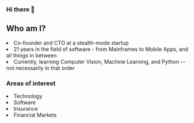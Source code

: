 ### Hi there 👋

<!--
**DebangaP/debangap** is a ✨ _special_ ✨ repository because its `README.md` (this file) appears on your GitHub profile.

Here are some ideas to get you started:

- 🔭 I’m currently working on ...
- 🌱 I’m currently learning ...
- 👯 I’m looking to collaborate on ...
- 🤔 I’m looking for help with ...
- 💬 Ask me about ...
- 📫 How to reach me: ...
- 😄 Pronouns: ...
- ⚡ Fun fact: ...
-->

<H2>Who am I? </H2>
<li> Co-founder and CTO at a stealth-mode startup 
<li> 21 years in the field of software - from Mainframes to Mobile Apps, and all things in between

<li> Currently, learning Computer Vision, Machine Learning, and Python -- not necessarily in that order

<H3> Areas of interest</H3>
<li> Technology
  <li> Software
    <li> Insurance
      <li> Financial Markets
  

